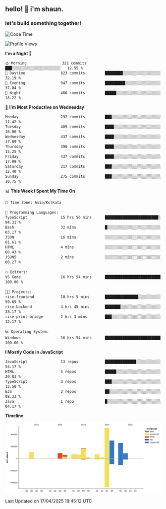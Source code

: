 ## hello! 👋 i'm shaun. 
### let's build something together!
<!--START_SECTION:waka-->
![Code Time](http://img.shields.io/badge/Code%20Time-145%20hrs%2022%20mins-blue)

![Profile Views](http://img.shields.io/badge/Profile%20Views-0-blue)

**I'm a Night 🦉** 

```text
🌞 Morning                321 commits         ███░░░░░░░░░░░░░░░░░░░░░░   12.55 % 
🌆 Daytime                823 commits         ████████░░░░░░░░░░░░░░░░░   32.19 % 
🌃 Evening                947 commits         █████████░░░░░░░░░░░░░░░░   37.04 % 
🌙 Night                  466 commits         █████░░░░░░░░░░░░░░░░░░░░   18.22 % 
```
📅 **I'm Most Productive on Wednesday** 

```text
Monday                   292 commits         ███░░░░░░░░░░░░░░░░░░░░░░   11.42 % 
Tuesday                  409 commits         ████░░░░░░░░░░░░░░░░░░░░░   16.00 % 
Wednesday                437 commits         ████░░░░░░░░░░░░░░░░░░░░░   17.09 % 
Thursday                 390 commits         ████░░░░░░░░░░░░░░░░░░░░░   15.25 % 
Friday                   437 commits         ████░░░░░░░░░░░░░░░░░░░░░   17.09 % 
Saturday                 317 commits         ███░░░░░░░░░░░░░░░░░░░░░░   12.40 % 
Sunday                   275 commits         ███░░░░░░░░░░░░░░░░░░░░░░   10.75 % 
```


📊 **This Week I Spent My Time On** 

```text
🕑︎ Time Zone: Asia/Kolkata

💬 Programming Languages: 
TypeScript               15 hrs 56 mins      ████████████████████████░   94.31 % 
Bash                     32 mins             █░░░░░░░░░░░░░░░░░░░░░░░░   03.17 % 
JSON                     16 mins             ░░░░░░░░░░░░░░░░░░░░░░░░░   01.61 % 
HTML                     4 mins              ░░░░░░░░░░░░░░░░░░░░░░░░░   00.43 % 
JSON5                    2 mins              ░░░░░░░░░░░░░░░░░░░░░░░░░   00.27 % 

🔥 Editors: 
VS Code                  16 hrs 54 mins      █████████████████████████   100.00 % 

🐱‍💻 Projects: 
rise-frontend            10 hrs 5 mins       ███████████████░░░░░░░░░░   59.65 % 
rise-backend             4 hrs 45 mins       ███████░░░░░░░░░░░░░░░░░░   28.17 % 
rise-print-bridge        2 hrs 3 mins        ███░░░░░░░░░░░░░░░░░░░░░░   12.17 % 

💻 Operating System: 
Windows                  16 hrs 54 mins      █████████████████████████   100.00 % 
```

**I Mostly Code in JavaScript** 

```text
JavaScript               13 repos            ██████████████░░░░░░░░░░░   54.17 % 
HTML                     5 repos             █████░░░░░░░░░░░░░░░░░░░░   20.83 % 
TypeScript               3 repos             ███░░░░░░░░░░░░░░░░░░░░░░   12.50 % 
EJS                      2 repos             ██░░░░░░░░░░░░░░░░░░░░░░░   08.33 % 
Java                     1 repo              █░░░░░░░░░░░░░░░░░░░░░░░░   04.17 % 
```



**Timeline**

![Lines of Code chart](https://raw.githubusercontent.com/ShaunDaniel/ShaunDaniel/main/assets/bar_graph.png)


 Last Updated on 17/04/2025 18:45:12 UTC
<!--END_SECTION:waka-->
